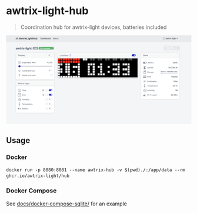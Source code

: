 # awtrix-light-hub

> Coordination hub for awtrix-light devices, batteries included

![Awtrix Light Hub](docs/preview.png)

## Usage

### Docker

```console
docker run -p 8080:8081 --name awtrix-hub -v $(pwd)./:/app/data --rm ghcr.io/awtrix-light/hub
```

### Docker Compose

See [docs/docker-compose-sqlite/](docs/docker-compose-sqlilte/) for an example
